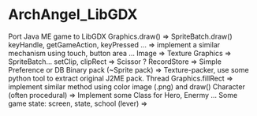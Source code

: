 # ArchAngel_LibGDX
Port Java ME game to LibGDX
Graphics.draw() => SpriteBatch.draw()
keyHandle, getGameAction, keyPressed ... => implement a similar mechanism using touch, button area ...
Image           => Texture
Graphics        => SpriteBatch...
setClip, clipRect => Scissor ?
RecordStore     => Simple Preference or DB
Binary pack (~Sprite pack) => Texture-packer, use some python tool to extract original J2ME pack.
Thread
Graphics.fillRect  => implement similar method using color image (.png) and draw()
Character (often procedural) => Implement some Class for Hero, Enermy ...
Some game state: screen, state, school (lever) =>
